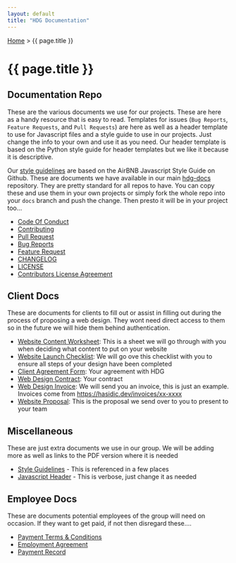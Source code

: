 ```yaml
---
layout: default
title: "HDG Documentation"
---
```


[Home](/) > {{ page.title }}

# {{ page.title }}

## Documentation Repo

These are the various documents we use for our projects. These are here as a handy resource that is easy to read. Templates for issues (`Bug Reports`, `Feature Requests`, and `Pull Requests`) are here as well as a header template to use for Javascript files and a style guide to use in our projects. Just change the info to your own and use it as you need. Our header template is based on the Python style guide for header templates but we like it because it is descriptive. 

Our [style guidelines](docs/style) are based on the AirBNB Javascript Style Guide on Github. These are documents we have available in our main [hdg-docs](https://github.com/hasidicdevs/hdg-docs) repository. They are pretty standard for all repos to have. You can copy these and use them in your own projects or simply fork the whole repo into your `docs` branch and push the change. Then presto it will be in your project too...

- [Code Of Conduct](docs/conduct)
- [Contributing](docs/contrib)
- [Pull Request](docs/pulls)
- [Bug Reports](docs/bugs)
- [Feature Request](docs/feature)
- [CHANGELOG](docs/change)
- [LICENSE](docs/license)
- [Contributors License Agreement](/docs/CLA)

## Client Docs

These are documents for clients to fill out or assist in filling out during the process of proposing a web design. They wont need direct access to them so in the future we will hide them behind authentication. 

- [Website Content Worksheet](docs/client/content): This is a sheet we will go through with you when deciding what content to put on your website
- [Website Launch Checklist](docs/client/checklist): We will go ove this checklist with you to ensure all steps of your design have been completed
- [Client Agreement Form](docs/client/agreement): Your agreement with HDG
- [Web Design Contract](docs/client/contract): Your contract
- [Web Design Invoice](docs/client/invoice): We will send you an invoice, this is just an example. Invoices come from https://hasidic.dev/invoices/xx-xxxx 
- [Website Proposal](docs/client/proposal): This is the proposal we send over to you to present to your team

## Miscellaneous

These are just extra documents we use in our group. We will be adding more as well as links to the PDF version where it is needed

- [Style Guidelines](docs/misc/style) - This is referenced in a few places
- [Javascript Header](docs/misc/header) - This is verbose, just change it as needed

## Employee Docs

These are documents potential employees of the group will need on occasion. If they want to get paid, if not then disregard these....

-  [Payment Terms & Conditions](docs/employee/payment)
-  [Employment Agreement](docs/employee/agreement)
-  [Payment Record](docs/employee/record)